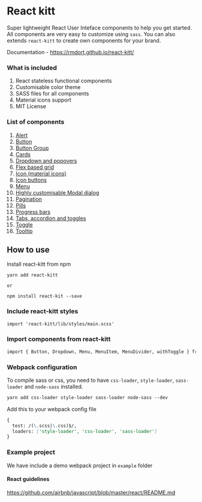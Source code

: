 # React kitt

Super lightweight React User Inteface components to help you get started. All components are very easy to customize using `sass`. You can also extends `react-kitt` to create own components for your brand.

Documentation - https://rmdort.github.io/react-kitt/

### What is included

1. React stateless functional components
2. Customisable color theme
3. SASS files for all components
4. Material icons support
5. MIT License

### List of components
1. [Alert](https://rmdort.github.io/react-kitt/#alert)
2. [Button](https://rmdort.github.io/react-kitt/#button)
3. [Button Group](https://rmdort.github.io/react-kitt/#buttongroup)
4. [Cards](https://rmdort.github.io/react-kitt/#card)
5. [Dropdown and popovers](https://rmdort.github.io/react-kitt/#dropdown)
6. [Flex based grid](https://rmdort.github.io/react-kitt/#row)
7. [Icon (material icons)](https://rmdort.github.io/react-kitt/#icon)
8. [Icon buttons](https://rmdort.github.io/react-kitt/#iconbutton)
9. [Menu](https://rmdort.github.io/react-kitt/#menu)
10. [Highly customisable Modal dialog](https://rmdort.github.io/react-kitt/#modal)
11. [Pagination](https://rmdort.github.io/react-kitt/#pagination)
12. [Pills](https://rmdort.github.io/react-kitt/#pill)
13. [Progress bars](https://rmdort.github.io/react-kitt/#progress)
14. [Tabs, accordion and toggles](https://rmdort.github.io/react-kitt/#tab)
15. [Toggle](https://rmdort.github.io/react-kitt/#toggle)
16. [Tooltip](https://rmdort.github.io/react-kitt/#tooltip)

## How to use

Install react-kitt from npm

```
yarn add react-kitt

or

npm install react-kit --save
```

### Include react-kitt styles
```md
import 'react-kitt/lib/styles/main.scss'
```

### Import components from react-kitt

```md
import { Button, Dropdown, Menu, MenuItem, MenuDivider, withToggle } from 'react-kitt'
```

### Webpack configuration

To compile sass or css, you need to have `css-loader`, `style-loader`, `sass-loader` and `node-sass` installed.

````md
yarn add css-loader style-loader sass-loader node-sass --dev
````

Add this to your webpack config file

````md
{
  test: /(\.scss|\.css)$/,
  loaders: ['style-loader', 'css-loader', 'sass-loader']
}
````

### Example project

We have include a demo webpack project in `example` folder

#### React guidelines

https://github.com/airbnb/javascript/blob/master/react/README.md
